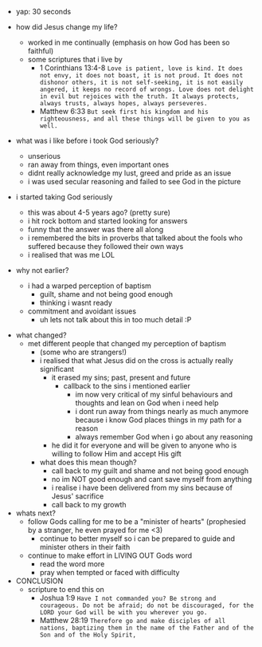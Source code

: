 - yap: 30 seconds
- how did Jesus change my life?
	- worked in me continually (emphasis on how God has been so faithful)
	- some scriptures that i live by
		- 1 Corinthians 13:4-8
		  `Love is patient, love is kind. It does not envy, it does not boast, it is not proud. It does not dishonor others, it is not self-seeking, it is not easily angered, it keeps no record of wrongs. Love does not delight in evil but rejoices with the truth. It always protects, always trusts, always hopes, always perseveres.`
		- Matthew 6:33
		  `But seek first his kingdom and his righteousness, and all these things will be given to you as well.`

- what was i like before i took God seriously?
	- unserious
	- ran away from things, even important ones
	- didnt really acknowledge my lust, greed and pride as an issue
	- i was used secular reasoning and failed to see God in the picture

- i started taking God seriously
	- this was about 4-5 years ago? (pretty sure)
	- i hit rock bottom and started looking for answers
	- funny that the answer was there all along
	- i remembered the bits in proverbs that talked about the fools who suffered because they followed their own ways
	- i realised that was me LOL

- why not earlier?
	- i had a warped perception of baptism
		- guilt, shame and not being good enough
		- thinking i wasnt ready
	- commitment and avoidant issues
		- uh lets not talk about this in too much detail :P

<div style="page-break-after: always;"></div>

- what changed?
	- met different people that changed my perception of baptism 
		- (some who are strangers!)
		- i realised that what Jesus did on the cross is actually really significant
			- it erased my sins; past, present and future
				- callback to the sins i mentioned earlier
					- im now very critical of my sinful behaviours and thoughts and lean on God when i need help
					- i dont run away from things nearly as much anymore because i know God places things in my path for a reason
					- always remember God when i go about any reasoning
			- he did it for everyone and will be given to anyone who is willing to follow Him and accept His gift
		- what does this mean though?
			- call back to my guilt and shame and not being good enough
			- no im NOT good enough and cant save myself from anything 
			- i realise i have been delivered from my sins because of Jesus' sacrifice
			- call back to my growth
- whats next?
	- follow Gods calling for me to be a "minister of hearts" (prophesied by a stranger, he even prayed for me <3)
		- continue to better myself so i can be prepared to guide and minister others in their faith
	- continue to make effort in LIVING OUT Gods word
		- read the word more
		- pray when tempted or faced with difficulty
- CONCLUSION
	- scripture to end this on
		- Joshua 1:9
		  `Have I not commanded you? Be strong and courageous. Do not be afraid; do not be discouraged, for the LORD your God will be with you wherever you go.`
		- Matthew 28:19
		  `Therefore go and make disciples of all nations, baptizing them in the name of the Father and of the Son and of the Holy Spirit,`

